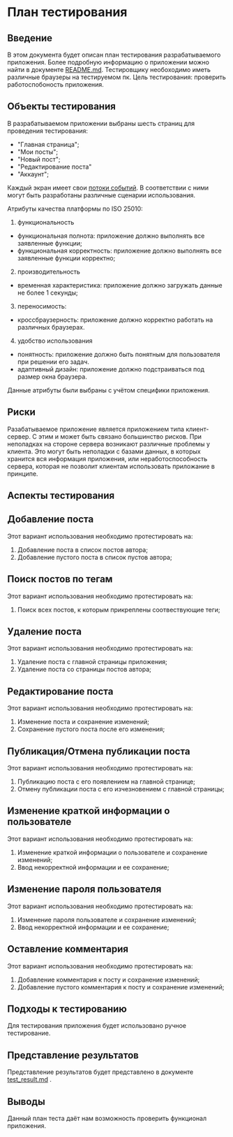 # План тестирования

## Введение
В этом документа будет описан план тестирования разрабатываемого приложения. Более подробную информацию о приложении можно найти в документе [README.md](https://github.com/spacedrafter/FastBlog/blob/master/README.md).
Тестировщику необоходимо иметь различные браузеры на тестируемом пк.
Цель тестирования: проверить работоспобоность приложения.

## Объекты тестирования
В разрабатываемом приложении выбраны шесть страниц для проведения тестирования:

- "Главная страница";
- "Мои посты";
- "Новый пост";
- "Редактирование поста"
- "Аккаунт";

Каждый экран имеет свои [потоки событий](https://github.com/spacedrafter/FastBlog/blob/master/Diagrams/Activity/flow_of_events.md). В соответствии с ними могут быть разработаны различные сценарии использования.

Атрибуты качества платформы по ISO 25010:
1. функциональность
- функциональная полнота: приложение должно выполнять все заявленные функции;
- функциональная корректность: приложение должно выполнять все заявленные функции корректно;
2. производительность
- временная характеристика: приложение должно загружать данные не более 1 секунды;
3. переносимость:
- кроссбраузерность: приложение должно корректно работать на различных браузерах.
4. удобство использования
- понятность: приложение должно быть понятным для пользователя при решении его задач.
- адаптивный дизайн: приложение должно подстраиваться под размер окна браузера.


Данные атрибуты были выбраны с учётом специфики приложения.

## Риски
Разабатываемое приложение является приложением типа клиент-сервер. С этим и может быть связано большинство рисков. При неполадках на стороне сервера возникают различные проблемы у клиента. Это могут быть неполадки с базами данных, в которых хранится вся информация приложения, или неработоспособность сервера, которая не позволит клиентам использовать приложание в принципе.

## Аспекты тестирования

## Добавление поста
Этот вариант использования необходимо протестировать на:
1. Добавление поста в список постов автора;
2. Добавление пустого поста в список пустов автора;

## Поиск постов по тегам
Этот вариант использования необходимо протестировать на:
1. Поиск всех постов, к которым прикреплены соотвествующие теги;

## Удаление поста
Этот вариант использования необходимо протестировать на:
1. Удаление поста с главной страницы приложения;
2. Удаление поста со страницы постов автора;

## Редактирование поста
Этот вариант использования необходимо протестировать на:
1. Изменение поста и сохранение изменений;
2. Сохранение пустого поста после его изменения;

## Публикация/Отмена публикации поста
Этот вариант использования необходимо протестировать на:
1. Публикацию поста с его появлением на главной странице;
2. Отмену публикации поста с его изчезновением с главной страницы;

## Изменение краткой информации о пользователе
Этот вариант использования необходимо протестировать на:
1. Изменение краткой информации о пользователе и сохранение изменений;
2. Ввод некорректной информации и ее сохранение;

## Изменение пароля пользователя
Этот вариант использования необходимо протестировать на:
1. Изменение пароля пользователе и сохранение изменений;
2. Ввод некорректной информации и ее сохранение;

## Оставление комментария
Этот вариант использования необходимо протестировать на:
1. Добавление комментария к посту и сохранение изменений;
2. Добавление пустого комментария к посту и сохранение изменений;


## Подходы к тестированию
Для тестирования приложения будет использовано ручное тестирование.

## Представление результатов
Представление результатов будет представлено в документе [test_result.md](https://github.com/spacedrafter/FastBlog/blob/master/Tests/test_result.md) .

## Выводы
Данный план теста даёт нам возможность проверить функционал приложения.
